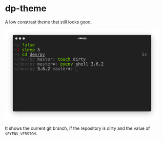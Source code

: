 # dp-theme

A low constrast theme that still looks good.

<img src="screenshot.png" width="835">

It shows the current git branch, if the repository is dirty and the value of `$PYENV_VERSION`.
